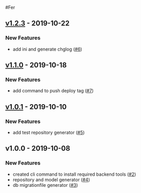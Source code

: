 #Fer 

<a name="v1.2.3"></a>
## [v1.2.3] - 2019-10-22
### New Features
- add ini and generate chglog ([#6](https://github.com/bambangDeny/cobain/issues/6))


<a name="v1.1.0"></a>
## [v1.1.0] - 2019-10-18
### New Features
- add command to push deploy tag ([#7](https://github.com/bambangDeny/cobain/issues/7))


<a name="v1.0.1"></a>
## [v1.0.1] - 2019-10-10
### New Features
- add test repository generator ([#5](https://github.com/bambangDeny/cobain/issues/5))


<a name="v1.0.0"></a>
## v1.0.0 - 2019-10-08
### New Features
- created cli command to install required backend tools ([#2](https://github.com/bambangDeny/cobain/issues/2))
- repository and model generator ([#4](https://github.com/bambangDeny/cobain/issues/4))
- db migrationfile generator ([#3](https://github.com/bambangDeny/cobain/issues/3))


[Unreleased]: https://github.com/bambangDeny/cobain/compare/v1.2.3...HEAD
[v1.2.3]: https://github.com/bambangDeny/cobain/compare/v1.1.0...v1.2.3
[v1.1.0]: https://github.com/bambangDeny/cobain/compare/v1.0.1...v1.1.0
[v1.0.1]: https://github.com/bambangDeny/cobain/compare/v1.0.0...v1.0.1
